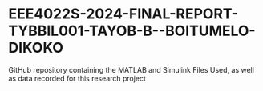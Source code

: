 # EEE4022S-2024-FINAL-REPORT-TYBBIL001-TAYOB-B--BOITUMELO-DIKOKO
GitHub repository containing the MATLAB and Simulink Files Used, as well as data recorded for this research project
